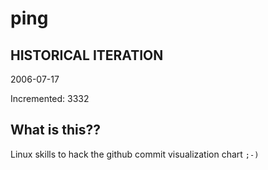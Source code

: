 # ping

## HISTORICAL ITERATION
2006-07-17

Incremented: 3332

## What is this?? 
Linux skills to hack the github commit visualization chart `;-)`

